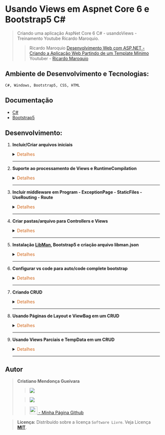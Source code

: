 # Usando Views em Aspnet Core 6 e Bootstrap5 C#

>Criando uma aplicação AspNet Core 6 C# - usandoViews - Treinamento Youtube Ricardo Maroquio. 
> 
>>Ricardo Maroquio [Desenvolvimento Web com ASP.NET - Criando a Aplicação Web Partindo de um Template Mínimo](https://www.youtube.com/watch?v=qom0aOGSDRs&list=PL0YuSuacUEWuN8xnvk2b5yW_koKbkHh_m&index=8)
Youtuber - [Ricardo Maroquio](https://www.youtube.com/@maroquio)

## Ambiente de Desenvolvimento e Tecnologias:
    C#, Windows, Bootstrap5, CSS, HTML

## Documentação
- [C#](https://learn.microsoft.com/pt-br/dotnet/csharp/)
- [Bootstrap5](https://getbootstrap.com/)


## Desenvolvimento:
1. <span style="color:383E42"><b>Incluir/Criar arquivos iniciais</b></span>
    <details><summary><span style="color:Chocolate">Detalhes</span></summary>
    <p>

    1. Inclusão README (estrutura básica), gitignore e imagens para o README
    2. Criação arquivo `global.json`
        ```sh
        dotnet new globaljson --sdk-version 6.0
        ```
    3. Criar Projeto web com template mínimo  
        ```sh
        dotnet new web --no-https --framework net6.0
        ```
    </p>

    </details> 

    ---

2. <span style="color:383E42"><b>Suporte ao processamento de Views e RuntimeCompilation</b></span>
    <details><summary><span style="color:Chocolate">Detalhes</span></summary>
    <p>

    1. Habilitar RuntimeCompilation - Instalar pacote para que o projeto reflita as alterações feitas imediatamente - Obs.: Somente alterações nas Views
        ```sh
        dotnet add package Microsoft.AspNetCore.Mvc.Razor.RuntimeCompilation --version 6.0.0
        ```
    2. Habilitar suporte ao processamento de views - em Program.cs
    e incluir configuração do RazorRuntime  
        ```sh
        // Add services to the container.
        builder.Services.AddControllersWithViews().AddRazorRuntimeCompilation();
        ```
    </p>

    </details> 

    ---

3. <span style="color:383E42"><b>Incluir middleware em Program -  ExceptionPage - StaticFiles - UseRouting - Route</b></span>
    <details><summary><span style="color:Chocolate">Detalhes</span></summary>
    <p>

    ```cs
    var builder = WebApplication.CreateBuilder(args);
    // Add services to the container.
    builder.Services.AddControllersWithViews().AddRazorRuntimeCompilation();

    var app = builder.Build();

    // Detalhes de exceções não tratadas
    // Como é uma aplicação que não será publica num servidor real, sempre mostrará os erros
    app.UseDeveloperExceptionPage();

    app.UseStaticFiles();

    app.UseRouting();

    app.UseAuthorization();

    app.MapControllerRoute(
        name: "default",
        pattern: "{controller=Home}/{action=Index}/{id?}");
    // Mesmo resultado que acima
    //app.MapDefaultControllerRoute();
    app.Run();

    ```
    </p>

    </details> 

    ---



4. <span style="color:383E42"><b>Criar pastas/arquivo para Controllers e Views </b></span>
    <details><summary><span style="color:Chocolate">Detalhes</span></summary>
    <p>

    1. Criar pasta Controllers e arquivo HomeController.cs  
        ```cs
        using Microsoft.AspNetCore.Mvc;
        namespace UsandoViews.Controllers
        {
            public class HomeController : Controller
            {
                public IActionResult Index()
                {
                    return View();
                }
            }
        }
        ```
    2. size="2">Criar pastas Views/Home e arquivo Index.cshtml  
        ```html
        <!DOCTYPE html>
        <html lang="pt-br">

        <head>
            <meta charset="UTF-8">
            <meta name="viewport" content="width=device-width, initial-scale=1.0">
            <title>Página Principal</title>
        </head>

        <body>
            <h1>Página Principal</h1>
            <p>Bem vindo ao ASP.NET Core 5!</p>
        </body>

        </html>
        ```
    3. Testar  
        ```sh
        dotnet run --project .\usandoViews.csproj
        ou
        dotnet run
        ```

    </p>

    </details> 

    ---

5. <span style="color:383E42"><b>Instalação [LibMan](https://learn.microsoft.com/pt-br/aspnet/core/client-side/libman/libman-cli?view=aspnetcore-7.0), Bootstrap5 e criação arquivo libman.json</b></span>
    <details><summary><span style="color:Chocolate">Detalhes</span>
    </summary>
    <p>

    Após execução da instalação do libman, deve reiniciar projeto ou fechar e abrir terminal novamente para executar os próximos comandos  

    1. Cria arquivo com indicação `libman.json` padrão para onde buscar as bibliotecas - neste caso o jsdelivr - onde encontramos bootrap e outros  
        ```sh
        dotnet tool install -g Microsoft.Web.LibraryManager.Cli
        libman init -p jsdelivr
        ```
    2. Instala o bootstrap5 e cria diretorio wwwroot - bibliotecas client side devem fica dentro da pasta lib  
        ```sh
        libman install bootstrap -d wwwroot/lib/bootstrap5
        ```
    </p>

    </details> 

    ---

6. <span style="color:383E42"><b>Configurar vs code para auto/code complete bootstrap</b></span>
    <details><summary><span style="color:Chocolate">Detalhes</span></summary>
    <p>

    1. Instale o plugin "IntelliSense for CSS class names in HTML"  
        ><font size="2">No vs code pressione shift+ctr+p. Procure por cache - selecione "Cache CSS class definitions"</font>
        para atualizar o cache.
    2. Envolver um trecho de html por algum elemento  
        ><font size="2">Selecione o trecho html que deseja -  shift+ctr+p
        procure por "wrap" - Selecione "Emmet: Wrap with Abbreviation" - Informar o elemento.
        Pode configurar uma combinação de teclas para estes comandos:
        shift+ctr+p -> wrap - Emmet: Wrap with Abbreviation - clicar na engrenagem colocar combinação desejada "shift+alt+w"</font>
    </p>

    </details> 

    ---

7. <span style="color:383E42"><b>Criando CRUD</b></span>
    <details><summary><span style="color:Chocolate">Detalhes</span></summary>
    <p>

    1. Criar a `Views/Home/Cadastrar.cshtml`  
        ```html
        <!DOCTYPE html>
        <html lang="pt-br">

        <head>
            <meta charset="UTF-8">
            <meta name="viewport" content="width=device-width, initial-scale=1.0">
            <link rel="stylesheet" href="/lib/bootstrap5/dist/css/bootstrap.css">
            <title>Cadastro de Usuário</title>
        </head>

        <body>

            <div class="container">
                <h1 class="text-primary">Cadastro de Usuário</h1>
                <hr>
                <form method="POST" class="w-25" action="">
                    <div class="form-group">
                        <label for="txtNome">Nome:</label><br>
                        <input type="text" class="form-control" name="Nome" id="txtNome">
                    </div>
                    <div class="form-group">
                        <label for="txtEmail">E-mail:</label><br>
                        <input type="text" class="form-control" name="Email" id="txtEmail">
                    </div>
                    <div class="mt-3">
                        <button class="btn btn-primary" type="submit">Salvar</button>
                    </div>
                </form>

            </div>
        </body>

        </html>
        ```
    2. Criar Pasta Models e Modelo/classe `Usuario.cs`  
        <font size="2">Cria Modelo com uma lista de usuários que são adicionados no construtor.</font>
        ```cs
        namespace UsandoViews.Models
        {
            public class Usuario
            {
                public int Id { get; set; }
                public string Nome { get; set; }
                public string Email { get; set; }
                private static List<Usuario> listagem = new List<Usuario>();
                // Lista de usuário apenas para consulta
                public static IQueryable<Usuario> Listagem
                {
                    get
                    {
                        return listagem.AsQueryable();
                    }
                }
                
                static Usuario()
                {
                    Usuario.listagem.Add(
                        new Usuario { Id = 1, Nome = "Fulano", Email = "fulano@email.com" });
                    Usuario.listagem.Add(
                        new Usuario { Id = 2, Nome = "Cicrano", Email = "cicrano@email.com" });
                    Usuario.listagem.Add(
                        new Usuario { Id = 3, Nome = "Beltrano", Email = "beltrano@email.com" });
                    Usuario.listagem.Add(
                        new Usuario { Id = 3, Nome = "João", Email = "joao@email.com" });
                    Usuario.listagem.Add(
                        new Usuario { Id = 3, Nome = "Maria", Email = "maria@email.com" });
                }
            }
        }
        ```
    3. Criar IActionResult Cadastrar  
        ```cs
        //Parametro id da url é opcional, por isso deve ser do tipo anulável -?-
        //Quando não é passado na rota, esse parametro vai entrar como valor nulo
        public IActionResult Cadastrar(int? id)
        {
            var usuario = new Usuario();
            if (id.HasValue)
            {
                if (Usuario.Listagem.Any(u => u.Id == id))
                    usuario = Usuario.Listagem.Single(u => u.Id == id);
            }
            return View(usuario);
        }
        ```
    4. Testar abrir form sem passar parâmetro (Id) na url - Testar passando parâmetro.
    5. Informar o modelo que a view irá receber e TagHelper em Cadastrar.cshtml:  
        <font size="2">
        No topo antes do código html - Cadastrar.cshtml. Melhora o code complete - identifica erro, caso não reconheça o campo como do modelo. Não há necessidade de passar um objeto vazio para view, Pois a view já faz isso automaticamente. Mas deve usar tag helper nos campos</font>

        ```htm
        @model UsandoViews.Models.Usuario
        @addTagHelper *, Microsoft.AspNetCore.Mvc.TagHelpers
        ```
    6. Criar action "Usuarios()" em HomeController.cs:  
        <font size="2">Retorna lista de usuários para view Usuarios.cshtml</font>
        ```cs
        public IActionResult Usuarios()
        {
            return View(Usuario.Listagem);
        }
        ```
    7. Criar view Usuarios.cshtml:  
        <font size="2">Exibe a lista de usuários e permite edição:</font>
        ```html
        @model IQueryable<UsandoViews.Models.Usuario>
        @addTagHelper *, Microsoft.AspNetCore.Mvc.TagHelpers
        <!DOCTYPE html>
        <html lang="pt-br">

        <head>
            <meta charset="UTF-8">
            <meta name="viewport" content="width=device-width, initial-scale=1.0">
            <link rel="stylesheet" href="/lib/bootstrap5/dist/css/bootstrap.css">
            <title>Usuários</title>
        </head>

        <body>

            <div class="container">
                <h1 class="text-primary">Usuários</h1>
                <hr>
                <a href="/Home/Cadastrar" class="btn btn-primary">Novo Usuário</a>
                <table class="table">
                    <thead>
                        <tr>
                            <th>Nome</th>
                            <th>E-mail</th>
                            <th>Ações</th>
                        </tr>
                    </thead>

                    <tbody>
                        @foreach (var u in Model)
                        {
                            <tr>
                                <td>@u.Nome</td>
                                <td>@u.Email</td>
                                <td>
                                    <a asp-action="Cadastrar" asp-route-id="@u.IdUsuario"
                                        class="btn btn-sm btn-secondary">Alterar</a>
                                </td>
                            </tr>
                        }
                    </tbody>

                </table>
            </div>
        </body>

        </html>
        ```
    8. Adicionar action `Cadastrar` do tipo Post em HomeController.cs:  
        <font size="2">Action Responsável por salvar o Usuário - Recebe objeto usuário como parâmetro.</font>
        ```cs
        [HttpPost]
        public IActionResult Cadastrar(Usuario usuario)
        {
            Usuario.Salvar(usuario);
            return RedirectToAction("Usuarios");
        }
        ```
    9. Adicionar metodo "Salvar" em Usuario.cs:  
        <font size="2">Método responsável por adicionar objeto na lista de Usuários.</font>
        ```cs
        public static void Salvar(Usuario usuario)
        {
            var usuarioExistente = Usuario.listagem.Find(u => u.IdUsuario == usuario.IdUsuario);
            if (usuarioExistente != null)
            {
                usuarioExistente.Nome = usuario.Nome;
                usuarioExistente.Email = usuario.Email;
            }
            else
            {
                int maiorId = Usuario.Listagem.Max(u => u.IdUsuario);
                usuario.IdUsuario = maiorId + 1;
                Usuario.listagem.Add(usuario);
            }
        }
        ```
    10. Adicionar botão "Ecluir" junto ao botão salvar view Usuarios.cshtml:  
        <font size="2">Método responsável por adicionar objeto na lista de Usuários.</font>
        ```html
        <a asp-action="Excluir" asp-route-id="@u.IdUsuario" class="btn btn-sm btn-danger">Excluir</a>
        ```
    11. Método responsáve pela exclusão do usuários da lista:  
        ```cs
        public static void Excluir(int IdUsuario)
        {
            var usuarioExistente = Usuario.listagem.Find(u => u.IdUsuario == IdUsuario);
            if (usuarioExistente != null)
            {
                Usuario.listagem.Remove(usuarioExistente);
            }
        }
        ```
    12. Adicionar action "Excluir" do tipo Get e Post ao HomeController.cs:  
        <font size="2">Método do tipo Get exibe a view "Excluir" logo após clicar em "Excluir" no usuário na tabela - Ao confirmar, executa o submit - que usa o método do tipo Post, que então efetua a exclusão.</font>
        ```cs
        [HttpGet]
        public IActionResult Excluir(int? id)
        {
            var usuario = new Usuario();
            if (id.HasValue && Usuario.Listagem.Any(u => u.IdUsuario == id))
            {
                usuario = Usuario.Listagem.Single(u => u.IdUsuario == id);
                return View(usuario);
            }
            return RedirectToAction("Usuarios");
        }

        [HttpPost]
        public IActionResult Excluir(Usuario usuario)
        {
            Usuario.Excluir(usuario.IdUsuario);
            return RedirectToAction("Usuarios");
        }
        ```
    </p>

    </details> 
    
    ---

8. <span style="color:383E42"><b>Usando Páginas de Layout e ViewBag em um CRUD</b></span>
    <details><summary><span style="color:Chocolate">Detalhes</span></summary>
    <p>

    - Criar pasta shared e arquivo `Views\Shared\_Layout.cshtml`  
        `_Layout` contém o `hml` padrão para todas as views
        - Inluído [navbar bootstrap5](https://getbootstrap.com/docs/5.0/components/navbar/)
        - Incluir fundo escuro navbar - `<nav class="navbar navbar-expand-lg navbar-dark bg-dark">`
        - Incluir opção `Cadastrar` - `<a class="nav-link" asp-action="Cadastrar">Cadastrar</a>`
        - Uso de ViewBag `<title>Usuário :: @ViewBag.Subtitulo</title>`
        ```c#
        @{
            var actionAtual = ViewContext.RouteData.Values["action"].ToString();
        }

        <!DOCTYPE html>
        <html lang="pt-br">

        <head>
            <meta charset="UTF-8">
            <meta name="viewport" content="width=device-width, initial-scale=1.0">
            <link rel="stylesheet" href="/lib/bootstrap5/dist/css/bootstrap.css">
            <title>Usuário :: @ViewBag.Subtitulo</title>
        </head>

        <body>
            <nav class="navbar navbar-expand-lg navbar-dark bg-dark">
                <div class="container">
                    <a class="navbar-brand" href="#">Controle de Usuários</a>
                    <button class="navbar-toggler" type="button" data-bs-toggle="collapse" data-bs-target="#navbarMain">
                        <span class="navbar-toggler-icon"></span>
                    </button>
                    <div class="collapse navbar-collapse" id="navbarMain">
                        <div class="navbar-nav">
                            <a class="nav-link @(actionAtual == "Index" ? "active" : "")" asp-action="Index">Home</a>
                            <a class="nav-link @(actionAtual == "Usuarios" ? "active" : "")"" asp-action="
                                Usuarios">Usuários</a>
                            <a class="nav-link @(actionAtual == "Cadastrar" ? "active" : "")"" asp-action="
                                Cadastrar">Cadastro</a>

                        </div>
                    </div>
                </div>
            </nav>

            <div class="container mt-2">
                @RenderBody()
            </div>
        </body>

        </html>
        ```
    - Criar view `Views\_ViewStart.cshtml`  
        Para conter os códigos repetitivos, diminuindo a redundância - Arquivo que por convenção é executado primeiro na renderização de todas as views.
        É incluído de forma automática em todas as views. Então podemos Colocar neste arquivo a configurção `Layout`
        ```C#
        @{
            Layout = "_Layout";
        }
        ```
    
    - Criar view `Views\_ViewImports.cshtml`  
        Também para diminuir redundância, tirando códigos repetitivos das outras views e concentrando nesta.
        Adicionado `tagHelper`
        ```C#
        @addTagHelper *, Microsoft.AspNetCore.Mvc.TagHelpers
        @namespace UsandoViews.Models
        ```

    - View `Views\Home\Index.cshtml` modificada e incluído uso de `ViewBag`
        ```C#
        @{
            ViewBag.Subtitulo = "Página Principal";
        }

        <h1 class="text-primary">CRUD com ASP.NET Core</h1>
        <hr>
        <h3 class="text-info">Usuários Cadastrados: @ViewBag.QtdeUsuarios</h3>
        <a href="/Home/Usuarios" class="btn btn-primary">Usuário</a>
        ```
        Caso precise, pode enviar a configuração do subtitulo da página da action, basta comentar ou remover a configuração na página html
        ```cs
        public IActionResult Index()
        {
            ViewBag.Subtitulo = "Página Principal";
             //...
        ```

    - Atribuindo valor a  `ViewBag.QtdeUsuarios` em Action Index `Controllers\HomeController.cs`
        ```C#
        public IActionResult Index()
        {
            ViewBag.QtdeUsuarios = Usuario.Listagem.Count();
            return View();
        }
        ```
    </p>

    </details> 
    
    ---

9. <span style="color:383E42"><b>Usando Views Parciais e TempData em um CRUD</b></span>
    <details><summary><span style="color:Chocolate">Detalhes</span></summary>
    <p>
    
    - Modificar o método `Excluir` em `Usuario.cs`  
        `Incluir retorno bool`
        ```cs
        public static bool Excluir(int IdUsuario)
        {
            var usuarioExistente = Usuario.listagem.Find(u => u.IdUsuario == IdUsuario);
            if (usuarioExistente != null)
            {
                //Retorna um booleano 
                return Usuario.listagem.Remove(usuarioExistente);
            }
            return false;
        }
        ```
    - Modificar action HttpPost `Excluir`  
        `Retorna O resultado da exclusão`
        ```cs
        [HttpPost]
        public IActionResult Excluir(Usuario usuario)
        {
            //Usando ViewBag ao reprocessar página - perde o valor passado
            //ViewBag.Excluiu = Usuario.Excluir(usuario.IdUsuario);

            //Não perde o valor ao reprocessar página - fica armazenado em cookies - tempo de vida é de uma requisição
            TempData["Excluiu"] = Usuario.Excluir(usuario.IdUsuario);

            return RedirectToAction("Usuarios");
        }
        ```
    - Modificar `Usuarios.cshtml`  
        Mostrar mensagem de status da exclusão na página - [bootstrap Alert](https://getbootstrap.com/docs/5.3/components/alerts/)
        ```cs
        //...
        <a href="/Home/Cadastrar" class="btn btn-primary">Novo Usuário</a>
        @* se renderizada após exclusão de usuário, será diferente de null *@
        @* @if(ViewBag.Excluiu != null) *@
        @if (TempData.ContainsKey("Excluiu"))
        {
            var excluiu = (bool)TempData["Excluiu"];
            if (excluiu)
            {
                @* <h5>Usuário excluído com sucesso.</h5> *@
                <div class="alert alert-success alert-dismissible fade show" role="alert">
                    <strong>Usuário excluído com sucesso!</strong>
                    <button type="button" class="btn-close" data-bs-dismiss="alert" aria-label="Close"></button>
                </div>
            }
            else
            {
                @* <h5>Não foi possível excluir o usuário.</h5> *@
                <div class="alert alert-warning alert-dismissible fade show" role="alert">
                    <strong>Não foi possível excluir o usuário.</strong>
                    <button type="button" class="btn-close" data-bs-dismiss="alert" aria-label="Close"></button>
                </div>
            }
        }
        //...
        ```
    - `Opção1` JavaScript  bootstrap  
        Adicionar java script bootstrap em `_Layout.cshtml` que adiciona código de script é adicionado a todas as páginas
        ```html
        //...
        <script src="/lib/bootstrap5/dist/js/bootstrap.js"></script>
        </body>
        </html>
        ```
    - `Opção2` JavaScript  bootstrap  
        Adicionar section com tag do javaScript do bootstrap em `Usuarios.cshtml`. Desta forma, só será incluído o JavaScript bootstrap caso esteja definido em uma section da página
        ```cs
        //...
        @section Scripts{
            <script src="/lib/bootstrap5/dist/js/bootstrap.js"></script>
        }
        ```
        Adicionar `RenderSection` em `_Layout.cshtml`  
        Aqui(nesta posição do código html) será renderizada a section de nome `Scripts`.  Não importa qual posição da view está a section.  
        ```cs
        //...
        @* O parâmetro false, indica que não é obrigatório existir esta section nas páginas que herdam _Layout. As views só definem se quiserem *@

        @RenderSection("Scripts", false)
        </body>

        </html>
        ```
    - Adicionar Footer  
        Adicionar Footer com um renderSection Footer em _Layout.cshtml  
        ```cs
        <div class="text-light bg-dark p-3 fixed-bottom text-center">
            Todos os direitos reservados<br>
            @RenderSection("Footer",false)
        </div>
        ```  
        Adicionar section Footer em index.cshtml  
        ```cs
        //...
        @section Footer{
            <span>Página Principal</span>
        }
        ``` 
        Adiciona RenderSection LogoPagina em _Layout.cshtml  
        Caso a pagina que herda layout possua uma sessão LogoPagina, então, mostra imagem definida nesta sessão, senão, mostra uma imagem padrão.  
        ```cs
        <body>
            <nav class="navbar navbar-expand-lg navbar-dark bg-dark">
                <div class="container">
                    <a class="navbar-brand" href="#">
                        @if (IsSectionDefined("LogoPagina"))
                        {
                            @RenderSection("LogoPagina", false)
                        }else
                        {
                            <img src="/img/pagina.png" height="24" class="d-inline-block align-text-bottom">
                        }
                        Controle de Usuários
                    </a>
        //...
        ```  
    - Adicionar pasta wwwroot/img com 3 imagens  
        `form.png, pagina.png e usuarios.png`  
    - Adicionar section `LogoPagina` e `Usuarios.cshtml`  
        ```cs
        //...
        @section LogoPagina{
            <img src="/img/usuarios.png" height="24" class="d-inline-block align-text-bottom">
        }
        ``` 
    - Adicionar section `LogoPagina` e `Cadastrar.cshtml ` 
        ```cs
        //...
        @section LogoPagina {
            <img src="/img/form.png" height="24" class="d-inline-block align-text-bottom">
        }
        ```
    - Incluir view parcial `MensagemInfo.cshtml`  
        Irá conter o html com mensagem de alerta `success`
        ```cshtml
        @* Define o modelo desta view como do tipo string *@
        @model String
        <div class="alert alert-success alert-dismissible fade show" role="alert">
            @* O model String informado acima será renderizado aqui *@
            @Model
            <button type="button" class="btn-close" data-bs-dismiss="alert" aria-label="Close"></button>
        </div>
        ```
    - Incluir view parcial `MensagemErro.cshtml`  
        Irá conter o html com mensagem de alerta warning
        ```cs

        ```

        
        
        




    </p>

    </details> 
    
    ---



## Autor
><span style="color:383E42"><b>Cristiano Mendonça Gueivara</b> </span>
>
>>[<img src="https://sspectro.github.io/images/githubIcon.png">](https://github.com/sspectro "Meu perfil no github")
>
>><a href="https://linkedin.com/in/cristiano-m-gueivara/"><img src="https://sspectro.github.io/images/linkedinIcon.png"></a> 
>
>>[<img src="https://sspectro.github.io/images/cristiano.jpg" height="25" width="25"> - Minha Página Github](https://sspectro.github.io/#home "Minha Página no github")<br>

><span style="color:383E42"><b>Licença:</b> </span> Distribuído sobre a licença `Software Livre`. Veja Licença **[MIT](https://github.com/sspectro/Net-Core6-Com-Bootstrap5/blob/main/LICENSE)**.

